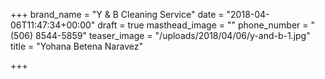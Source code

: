 +++
brand_name = "Y & B Cleaning Service"
date = "2018-04-06T11:47:34+00:00"
draft = true
masthead_image = ""
phone_number = "(506) 8544-5859"
teaser_image = "/uploads/2018/04/06/y-and-b-1.jpg"
title = "Yohana Betena Naravez"

+++
